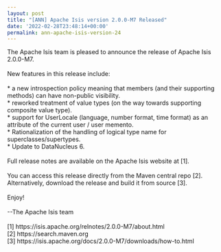 ```yaml
---
layout: post
title: "[ANN] Apache Isis version 2.0.0-M7 Released"
date: '2022-02-28T23:48:14+00:00'
permalink: ann-apache-isis-version-24
---
```

<p>The Apache Isis team is pleased to announce the release of Apache Isis 2.0.0-M7.<br><br>New features in this release include:<br><br>* a new introspection policy meaning that members (and their supporting methods) can have non-public visibility.<br>* reworked treatment of value types (on the way towards supporting composite value type).<br>* support for UserLocale (language, number format, time format) as an attribute&nbsp;of the current user / user memento.<br>* Rationalization of the handling of logical type name for superclasses/supertypes.<br>* Update to DataNucleus 6.<br><br>Full release notes are available on the Apache Isis website at [1].<br><br>You can access this release directly from the Maven central repo [2].<br>Alternatively, download the release and build it from source [3].<br><br>Enjoy!<br><br>--The Apache Isis team<br><br>[1] https://isis.apache.org/relnotes/2.0.0-M7/about.html<br>[2] https://search.maven.org<br>[3] https://isis.apache.org/docs/2.0.0-M7/downloads/how-to.html<br></p><div></div>
